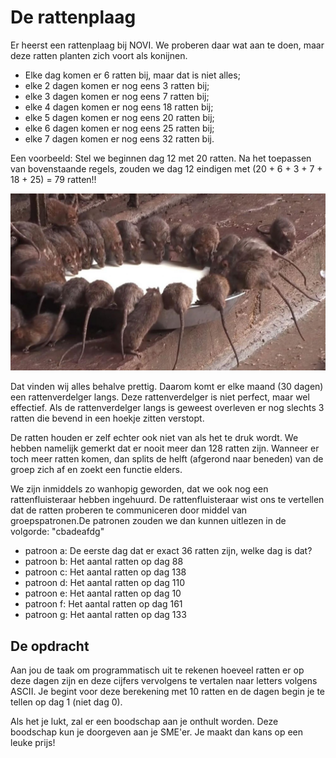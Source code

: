 # De rattenplaag

Er heerst een rattenplaag bij NOVI. We proberen daar wat aan te doen, maar deze ratten planten zich voort als konijnen.

- Elke dag komen er 6 ratten bij, maar dat is niet alles; 
- elke 2 dagen komen er nog eens 3 ratten bij;
- elke 3 dagen komen er nog eens 7 ratten bij;
- elke 4 dagen komen er nog eens 18 ratten bij;
- elke 5 dagen komen er nog eens 20 ratten bij;
- elke 6 dagen komen er nog eens 25 ratten bij;
- elke 7 dagen komen er nog eens 32 ratten bij.

Een voorbeeld: Stel we beginnen dag 12 met 20 ratten. Na het toepassen van bovenstaande regels, zouden we dag 12 eindigen met (20 + 6 + 3 + 7 + 18 + 25) = 79 ratten!!

![ratten](/assets/ratten.jpg)

Dat vinden wij alles behalve prettig. Daarom komt er elke maand (30 dagen) een rattenverdelger langs. Deze rattenverdelger is niet perfect, maar wel effectief. 
Als de rattenverdelger langs is geweest overleven er nog slechts 3 ratten die bevend in een hoekje zitten verstopt.

De ratten houden er zelf echter ook niet van als het te druk wordt. We hebben namelijk gemerkt dat er nooit meer dan 128 ratten zijn. Wanneer er toch meer ratten komen, dan splits de helft (afgerond naar beneden) van de groep zich af en zoekt een functie elders.

We zijn inmiddels zo wanhopig geworden, dat we ook nog een rattenfluisteraar hebben ingehuurd. De rattenfluisteraar wist ons te vertellen dat de ratten proberen te 
communiceren door middel van groepspatronen.De patronen zouden we dan kunnen uitlezen in de volgorde: "cbadeafdg"

- patroon a: De eerste dag dat er exact 36 ratten zijn, welke dag is dat?
- patroon b: Het aantal ratten op dag 88
- patroon c: Het aantal ratten op dag 138
- patroon d: Het aantal ratten op dag 110
- patroon e: Het aantal ratten op dag 10
- patroon f: Het aantal ratten op dag 161
- patroon g: Het aantal ratten op dag 133

## De opdracht

Aan jou de taak om programmatisch uit te rekenen hoeveel ratten er op deze dagen zijn en deze cijfers vervolgens te vertalen naar letters volgens ASCII. 
Je begint voor deze berekening met 10 ratten en de dagen begin je te tellen op dag 1 (niet dag 0).

Als het je lukt, zal er een boodschap aan je onthult worden. Deze boodschap kun je doorgeven aan je SME'er. Je maakt dan kans op een leuke prijs!
